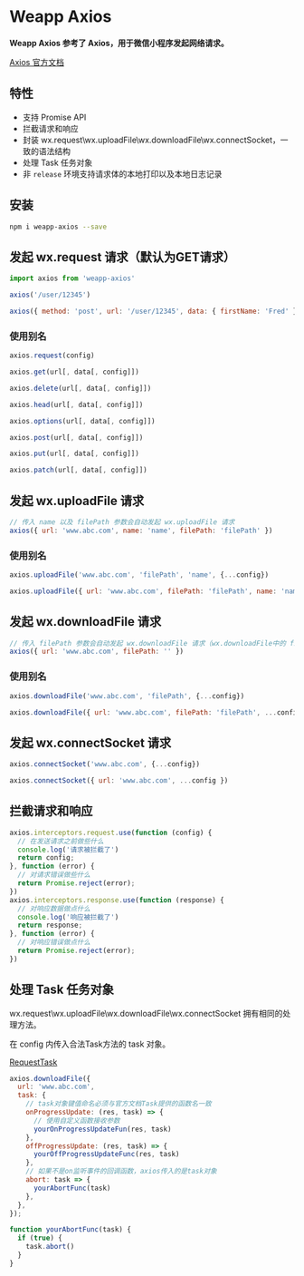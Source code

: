 # Weapp Axios

**Weapp Axios 参考了 Axios，用于微信小程序发起网络请求。**

[Axios 官方文档](http://www.axios-js.com/zh-cn/docs/#axios)

## 特性

- 支持 Promise API
- 拦截请求和响应
- 封装 wx.request\wx.uploadFile\wx.downloadFile\wx.connectSocket，一致的语法结构
- 处理 Task 任务对象
- 非 `release` 环境支持请求体的本地打印以及本地日志记录

## 安装

```bash
npm i weapp-axios --save
```

## 发起 wx.request 请求（默认为GET请求）

```javascript
import axios from 'weapp-axios'

axios('/user/12345')

axios({ method: 'post', url: '/user/12345', data: { firstName: 'Fred' } })
```

### 使用别名

```javascript
axios.request(config)

axios.get(url[, data[, config]])

axios.delete(url[, data[, config]])

axios.head(url[, data[, config]])

axios.options(url[, data[, config]])

axios.post(url[, data[, config]])

axios.put(url[, data[, config]])

axios.patch(url[, data[, config]])
```

## 发起 wx.uploadFile 请求

```javascript
// 传入 name 以及 filePath 参数会自动发起 wx.uploadFile 请求
axios({ url: 'www.abc.com', name: 'name', filePath: 'filePath' })
```

### 使用别名

```javascript
axios.uploadFile('www.abc.com', 'filePath', 'name', {...config})

axios.uploadFile({ url: 'www.abc.com', filePath: 'filePath', name: 'name', ...config })
```

## 发起 wx.downloadFile 请求

```javascript
// 传入 filePath 参数会自动发起 wx.downloadFile 请求（wx.downloadFile中的 filePath 为非必填项，可传入空值）
axios({ url: 'www.abc.com', filePath: '' })
```

### 使用别名

```javascript
axios.downloadFile('www.abc.com', 'filePath', {...config})

axios.downloadFile({ url: 'www.abc.com', filePath: 'filePath', ...config })
```

## 发起 wx.connectSocket 请求

```javascript
axios.connectSocket('www.abc.com', {...config})

axios.connectSocket({ url: 'www.abc.com', ...config })
```

## 拦截请求和响应

```javascript
axios.interceptors.request.use(function (config) {
  // 在发送请求之前做些什么
  console.log('请求被拦截了')
  return config;
}, function (error) {
  // 对请求错误做些什么
  return Promise.reject(error);
})
axios.interceptors.response.use(function (response) {
  // 对响应数据做点什么
  console.log('响应被拦截了')
  return response;
}, function (error) {
  // 对响应错误做点什么
  return Promise.reject(error);
})
```

## 处理 Task 任务对象

wx.request\wx.uploadFile\wx.downloadFile\wx.connectSocket 拥有相同的处理方法。

在 config 内传入合法Task方法的 task 对象。

[RequestTask](https://developers.weixin.qq.com/miniprogram/dev/api/network/request/RequestTask.html)

```javascript
axios.downloadFile({
  url: 'www.abc.com',
  task: {
    // task对象键值命名必须与官方文档Task提供的函数名一致
    onProgressUpdate: (res, task) => {
      // 使用自定义函数接收参数
      yourOnProgressUpdateFun(res, task)
    },
    offProgressUpdate: (res, task) => {
      yourOffProgressUpdateFunc(res, task)
    },
    // 如果不是on监听事件的回调函数，axios传入的是task对象
    abort: task => {
      yourAbortFunc(task)
    },
  },
});

function yourAbortFunc(task) {
  if (true) {
    task.abort()
  }
}
```
